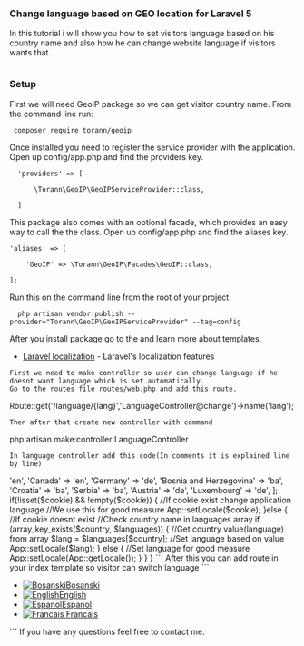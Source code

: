 ### Change language based on GEO location for Laravel 5
In this tutorial i will show you how to set visitors language based on his country name and also how he can change website language if visitors wants that.
```
```
### Setup
First we will need GeoIP package so we can get visitor country name.
From the command line run:
```
 composer require torann/geoip
```
Once installed you need to register the service provider with the application. Open up config/app.php and find the providers key.
```
  'providers' => [

      \Torann\GeoIP\GeoIPServiceProvider::class,

  ]
```
This package also comes with an optional facade, which provides an easy way to call the the class. Open up config/app.php and find the aliases key.
```
'aliases' => [

    'GeoIP' => \Torann\GeoIP\Facades\GeoIP::class,

];
```
Run this on the command line from the root of your project:
```
  php artisan vendor:publish --provider="Torann\GeoIP\GeoIPServiceProvider" --tag=config
```
After you install package go to the and learn more about templates.
* [Laravel localization](https://laravel.com/docs/5.6/localization) - Laravel's localization features
```
First we need to make controller so user can change language if he doesnt want language which is set automatically.
Go to the routes file routes/web.php and add this route.
```  
  Route::get('/language/{lang}','LanguageController@change')->name('lang');
```
Then after that create new controller with command
```  
  php artisan make:controller LanguageController
```
In language controller add this code(In comments it is explained line by line)
```
  <?php

  namespace App\Http\Controllers;

  use Illuminate\Http\Request;
  use Cookie;
  use App;

  class LanguageController extends Controller
  {
      public function change($lang) {
          //Languages you will be using in your app.
          $languages = ['de','en','ba','fr','es'];

          //Chech if language in link exist in array of languages you will be using in your app
          if(in_array($lang, $languages)) {
              //Set cookie for furder check
              //We use this to make sure language doesnt change on every App boot
              //Cookie will expire in two weeks
              //Change expire based on your wants and needs
              Cookie::queue(Cookie::make('lang', $lang , '20160'));
              //Redirect back
              return back();

          } else {
              //We use this for good measure
              //Set default language
              App::setLocale(App::getLocale()); 
              //Redirect back
              return back();
          }

      }
  }
```
Now user can set language based on his wish.Now we will type code that will change language of application based on country visitor is comming rom
In AppServiceProvider app/Providers/AppServiceProvider.php change boot function(If function is blank).
```
    public function boot(){    
        //Check for 'lang' cookie
        $cookie = Cookie::get('lang');
        //Get visitors IP
        $ip = \Request::ip();
        //Get visitors Geo info based on his IP
        $geo = GeoIP::getLocation($ip);
        //Get visitors country name
        $country = $geo['country'];

        //Prepared language based on country name
        //Add as many as you want
        $languages = [
            'United States' => 'en',
            'Canada' => 'en',
            'Germany' => 'de',
            'Bosnia and Herzegovina' => 'ba',
            'Croatia' => 'ba',
            'Serbia' => 'ba',
            'Austria' => 'de',
            'Luxembourg' => 'de',
        ];

        if(!isset($cookie) && !empty($cookie)) {
            //If cookie exist change application language
            //We use this for good measure
            App::setLocale($cookie); 
        }else {
            //If cookie doesnt exist
            //Check country name in languages array
            if (array_key_exists($country, $languages)) {
                //Get country value(language) from array
                $lang = $languages[$country];
                //Set language based on value
                App::setLocale($lang); 

            }
            else {
                //Set language for good measure
                App::setLocale(App::getLocale()); 
            }
        }
    }
```
After this you can add route in your index template so visitor can switch language
```
  <ul>
      <li><a href="{{route('lang', 'ba')}}"><img src="{{asset('app/ba.png')}}" alt="Bosanski">Bosanski</a></li>
      <li><a href="{{route('lang', 'en')}}"><img src="{{asset('app/en.png')}}" alt="English">English</a></li>
      <li><a href="{{route('lang', 'es')}}"><img src="{{asset('app/es.png')}}" alt="Espanol">Espanol</a></li>
      <li><a href="{{route('lang', 'fr')}}"><img src="{{asset('app/fr.png')}}" alt="Francais"> Francais </a></li>
    </ul>
```
If you have any questions feel free to contact me.
